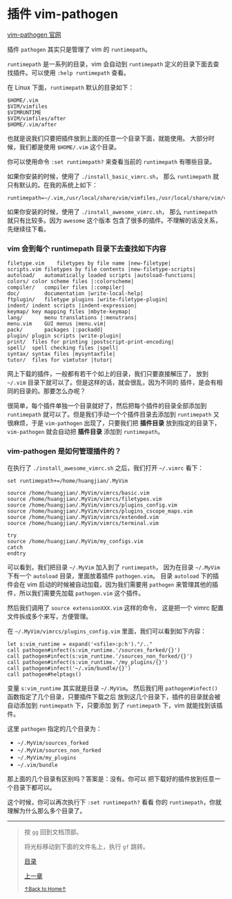 # 插件 vim-pathogen

[vim-pathogen 官网](https://github.com/tpope/vim-pathogen)

插件 `pathogen` 其实只是管理了 vim 的 `runtimepath`。

`runtimepath` 是一系列的目录，vim 会自动到 `runtimepath`
定义的目录下面去查找插件。可以使用 `:help runtimepath` 查看。

在 Linux 下面，`runtimepath` 默认的目录如下：

```
$HOME/.vim
$VIM/vimfiles
$VIMRUNTIME
$VIM/vimfiles/after
$HOME/.vim/after
```

也就是说我们只要把插件放到上面的任意一个目录下面，就能使用。
大部分时候，我们都是使用 `$HOME/.vim` 这个目录。

你可以使用命令 `:set runtimepath?` 来查看当前的 `runtimepath` 有哪些目录。

如果你安装的时候，使用了 `./install_basic_vimrc.sh`，
那么 `runtimepath` 就只有默认的。在我的系统上如下：

```
runtimepath=~/.vim,/usr/local/share/vim/vimfiles,/usr/local/share/vim/vim81,/usr/local/share/vim/vimfiles/after,~/.vim/after
```

如果你安装的时候，使用了 `./install_awesome_vimrc.sh`，
那么 `runtimepath` 就只有比较多。因为 `awesome` 这个版本
包含了很多的插件。不理解的话没关系，先继续往下看。

### vim 会到每个 runtimepath 目录下去查找如下内容

```
filetype.vim	filetypes by file name |new-filetype|
scripts.vim	filetypes by file contents |new-filetype-scripts|
autoload/	automatically loaded scripts |autoload-functions|
colors/	color scheme files |:colorscheme|
compiler/	compiler files |:compiler|
doc/		documentation |write-local-help|
ftplugin/	filetype plugins |write-filetype-plugin|
indent/	indent scripts |indent-expression|
keymap/	key mapping files |mbyte-keymap|
lang/		menu translations |:menutrans|
menu.vim	GUI menus |menu.vim|
pack/		packages |:packadd|
plugin/	plugin scripts |write-plugin|
print/	files for printing |postscript-print-encoding|
spell/	spell checking files |spell|
syntax/	syntax files |mysyntaxfile|
tutor/	files for vimtutor |tutor|
```

网上下载的插件，一般都有若干个如上的目录，我们只要直接解压了，
放到 `~/.vim` 目录下就可以了。但是这样的话，就会很乱，因为不同的
插件，是会有相同的目录的。那要怎么办呢？

很简单，每个插件单独一个目录就好了，然后把每个插件的目录全部添加到
`runtimepath` 就可以了。但是我们手动一个个插件目录去添加到 `runtimepath` 又
很麻烦，于是 `vim-pathogen` 出现了，只要我们把 **插件目录** 放到指定的目录下，
`vim-pathogen` 就会自动把 **插件目录** 添加到 `runtimepath`。

### vim-pathogen 是如何管理插件的？

在执行了 `./install_awesome_vimrc.sh` 之后，我们打开 `~/.vimrc` 看下：

```
set runtimepath+=/home/huangjian/.MyVim

source /home/huangjian/.MyVim/vimrcs/basic.vim
source /home/huangjian/.MyVim/vimrcs/filetypes.vim
source /home/huangjian/.MyVim/vimrcs/plugins_config.vim
source /home/huangjian/.MyVim/vimrcs/plugins_cscope_maps.vim
source /home/huangjian/.MyVim/vimrcs/extended.vim
source /home/huangjian/.MyVim/vimrcs/terminal.vim

try
source /home/huangjian/.MyVim/my_configs.vim
catch
endtry
```

可以看到，我们把目录 `~/.MyVim` 加入到了 `runtimepath`，
因为在目录 `~/.MyVim` 下有一个 `autoload` 目录，里面放着插件 `pathogen.vim`。
目录 `autoload` 下的插件会在 vim 启动的时候被自动加载，因为我们需要用 `pathogen`
来管理其他的插件，所以我们需要先加载 `pathogen.vim` 这个插件。

然后我们调用了 `source extensionXXX.vim` 这样的命令，
这是把一个 vimrc 配置文件拆成多个来写，方便管理。

在 `~/.MyVim/vimrcs/plugins_config.vim` 里面，我们可以看到如下内容：

```
let s:vim_runtime = expand('<sfile>:p:h')."/.."
call pathogen#infect(s:vim_runtime.'/sources_forked/{}')
call pathogen#infect(s:vim_runtime.'/sources_non_forked/{}')
call pathogen#infect(s:vim_runtime.'/my_plugins/{}')
call pathogen#infect('~/.vim/bundle/{}')
call pathogen#helptags()
```

变量 `s:vim_runtime` 其实就是目录 `~/.MyVim`。
然后我们用 `pathogen#infect()` 函数指定了几个目录，只要插件下载之后
放到这几个目录下，插件的目录就会被自动添加到 `runtimepath` 下，只要添加
到了 `runtimepath` 下，vim 就能找到该插件。

这里 `pathogen` 指定的几个目录为：

* `~/.MyVim/sources_forked`
* `~/.MyVim/sources_non_forked`
* `~/.MyVim/my_plugins`
* `~/.vim/bundle`

那上面的几个目录有区别吗？答案是：没有。你可以
把下载好的插件放到任意一个目录下都可以。

这个时候，你可以再次执行下 `:set runtimepath?` 看看
你的 `runtimepath`，你就理解为什么那么多个目录了。

* * *

> 按 `gg` 回到文档顶部。
>
> 将光标移动到下面的文件名上，执行 `gf` 跳转。
>
> [目录](README.md)
>
> [上一章](README_vim_3.1_plugin.md)
>
> <a href='https://github.com/MDGSF/MyVim'><small>↑Back to Home↑</small></a>

